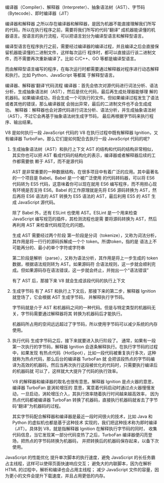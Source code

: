 编译器（Compiler）、解释器（Interpreter）、抽象语法树（AST）、字节码（Bytecode）、即时编译器（JIT）

编译器和解释器
之所以存在编译器和解释器，是因为机器不能直接理解我们所写的代码，所以在执行程序之前，需要将我们所写的代码“翻译”
成机器能读懂的机器语言。按语言的执行流程，可以把语言划分为编译型语言和解释型语言。

编译型语言在程序执行之前，需要经过编译器的编译过程，并且编译之后会直接保留机器能读懂的二进制文件，这样每次运行
程序时，都可以直接运行该二进制文件，而不需要再次重新编译了。比如 C/C++、GO 等都是编译型语言。

而由解释型语言编写的程序，在每次运行时都需要通过解释器对程序进行动态解释和执行。比如 Python、JavaScript 等都属
于解释型语言。

编译器、解释器‘翻译’代码流程
编译器：首先会依次对源代码进行词法分析、语法分析，生成抽象语法树（AST），然后是优化代码，最后再生成处理器能够理
       解的机器码。如果编译成功，将会生成一个可执行的文件。但如果编译过程发生了语法或者其他的错误，那么编译器就
       会抛出异常，最后的二进制文件也不会生成成功。
解释器：解释器也会对源代码进行词法分析、语法分析，并生成抽象语法树（AST），不过它会再基于抽象语法树生成字节码，
        最后再根据字节码来执行程序、输出结果。

V8 是如何执行一段 JavaScript 代码的
V8 在执行过程中既有解释器 Ignition，又有编译器 TurboFan，那么它们是如何配合去执行一段 JavaScript 代码的呢?
1. 生成抽象语法树（AST）和执行上下文
    AST 的结构和代码的结构非常相似，其实你也可以把 AST 看成代码的结构化的表示，编译器或者解释器后续的工作都需要依
    赖于 AST，而不是源代码

    AST 是非常重要的一种数据结构，在很多项目中有着广泛的应用。其中最著名的一个项目是 Babel。Babel 是一个被广泛使用
    的代码转码器，可以将 ES6 代码转为 ES5 代码，这意味着你可以现在就用 ES6 编写程序，而不用担心现有环境是否支持
    ES6。Babel 的工作原理就是先将 ES6 源码转换为 AST，然后再将 ES6 语法的 AST 转换为 ES5 语法的 AST，最后利用
    ES5 的 AST 生成 JavaScript 源代码。

    除了 Babel 外，还有 ESLint 也使用 AST。ESLint 是一个用来检查 JavaScript 编写规范的插件，其检测流程也是需
    要将源码转换为 AST，然后再利用 AST 来检查代码规范化的问题。

    生成 AST 需要经过两个阶段
    第一阶段是分词（tokenize），又称为词法分析，其作用是将一行行的源码拆解成一个个 token。所谓token，指的是
    语法上不可能再分的、最小的单个字符或字符串

    第二阶段是解析（parse），又称为语法分析，其作用是将上一步生成的 token 数据，根据语法规则转为 AST。如果源码符
    合语法规则，这一步就会顺利完成。但如果源码存在语法错误，这一步就会终止，并抛出一个“语法错误”

    有了 AST 后，那接下来 V8 就会生成该段代码的执行上下文

2. 生成字节码
    有了 AST 和执行上下文后，那接下来的第二步，解释器 Ignition 就登场了，它会根据 AST 生成字节码，
    并解释执行字节码。

    字节码就是介于 AST 和机器码之间的一种代码。但是与特定类型的机器码无关，字节码需要通过解释器将其
    转换为机器码后才能执行。

    机器码所占用的空间远远超过了字节码，所以使用字节码可以减少系统的内存使用。

3. 执行代码
    生成字节码之后，接下来就要进入执行阶段了。
    通常，如果有一段第一次执行的字节码，解释器 Ignition 会逐条解释执行。在执行字节码的过程中，如果发现
    有热点代码（HotSpot），比如一段代码被重复执行多次，这种就称为热点代码，那么后台的编译器 TurboFan 就
    会把该段热点的字节码编译为高效的机器码，然后当再次执行这段被优化的代码时，只需要执行编译后的机器码就
    可以了，这样就大大提升了代码的执行效率。

    V8 的解释器和编译器的取名也很有意思。解释器 Ignition 是点火器的意思，编译器 TurboFan 是涡轮增压的
    意思，寓意着代码启动时通过点火器慢慢发动，一旦启动，涡轮增压介入，其执行效率随着执行时间越来越高效率，
    因为热点代码都被编译器 TurboFan 转换了机器码，直接执行机器码就省去了字节码“翻译”为机器码的过程。

    其实字节码配合解释器和编译器是最近一段时间很火的技术，比如 Java 和 Python 的虚拟机也都是基于这种技术
    实现的，我们把这种技术称为即时编译（JIT）。具体到 V8，就是指解释器 Ignition 在解释执行字节码的同时，
    收集代码信息，当它发现某一部分代码变热了之后，TurboFan 编译器便闪亮登场，把热点的字节码转换为机器码，
    并把转换后的机器码保存起来，以备下次使用。

JavaScript 的性能优化
提升单次脚本的执行速度，避免 JavaScript 的长任务霸占主线程，这样可以使得页面快速响应交互；
避免大的内联脚本，因为在解析 HTML 的过程中，解析和编译也会占用主线程；
减少 JavaScript 文件的容量，因为更小的文件会提升下载速度，并且占用更低的内存。